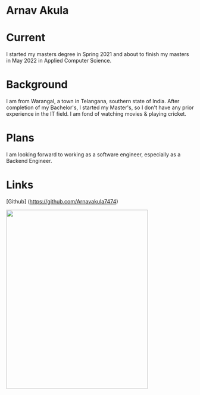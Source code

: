 # Arnav Akula 
# Current
I started my masters degree in Spring 2021 and about to finish my masters in May 2022 in Applied Computer Science.
# Background
I am from Warangal, a town in Telangana, southern state of India. After completion of my Bachelor's, I started my Master's, so I don't have any prior experience in the IT field. I am fond of watching movies & playing cricket.
# Plans
I am looking forward to working as a software engineer, especially as a Backend Engineer.
# Links
[Github] (https://github.com/Arnavakula7474) </br>
 
 <img src= "/images/unnamedd.jpg" width="380" height="480"> 
